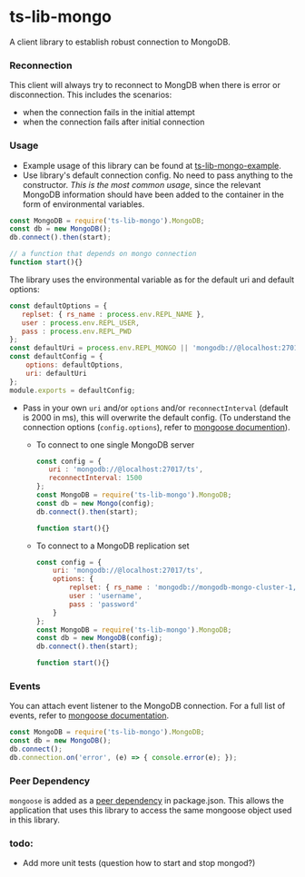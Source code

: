 # ts-lib-mongo

A client library to establish robust connection to MongoDB. 

### Reconnection 
This client will always try to reconnect to MongDB when there is error or disconnection. 
This includes the scenarios:
* when the connection fails in the initial attempt 
* when the connection fails after initial connection

### Usage
* Example usage of this library can be found at [ts-lib-mongo-example](https://github.com/tetrascience/ts-lib-mongo-example). 
* Use library's default connection config. No need to pass anything to the constructor. 
*This is the most common usage*, since the relevant MongoDB information should have been added to the container
in the form of environmental variables. 

```javascript
const MongoDB = require('ts-lib-mongo').MongoDB;
const db = new MongoDB();
db.connect().then(start);

// a function that depends on mongo connection
function start(){}
```

The library uses the environmental variable as for the default uri and default options:
```javascript
const defaultOptions = {
   replset: { rs_name : process.env.REPL_NAME },
   user : process.env.REPL_USER,
   pass : process.env.REPL_PWD
};
const defaultUri = process.env.REPL_MONGO || 'mongodb://@localhost:27017/ts';
const defaultConfig = {
    options: defaultOptions,
    uri: defaultUri
};
module.exports = defaultConfig;
```

* Pass in your own `uri` and/or `options` and/or `reconnectInterval` (default is 2000 in ms), this will overwrite the default config. 
(To understand the connection options (`config.options`), refer to [mongoose documention](http://mongoosejs.com/docs/connections.html)).
 
  * To connect to one single MongoDB server
    ```javascript
    const config = {
       uri : 'mongodb://@localhost:27017/ts',
       reconnectInterval: 1500
    };
    const MongoDB = require('ts-lib-mongo').MongoDB;
    const db = new Mongo(config);
    db.connect().then(start);
    
    function start(){}
    ```

  * To connect to a MongoDB replication set 
    ```javascript
    const config = {
        uri: 'mongodb://@localhost:27017/ts',
        options: {
            replset: { rs_name : 'mongodb://mongodb-mongo-cluster-1,mongodb-mongo-cluster-2,mongodb-mongo-cluster-3:27017/ts' },
            user : 'username',
            pass : 'password'
        }
    };
    const MongoDB = require('ts-lib-mongo').MongoDB;
    const db = new MongoDB(config);
    db.connect().then(start);
    
    function start(){}
    ```

### Events
You can attach event listener to the MongoDB connection. 
For a full list of events, refer to [mongoose documentation](http://mongoosejs.com/docs/api.html#connection_Connection). 
```javascript
const MongoDB = require('ts-lib-mongo').MongoDB;
const db = new MongoDB();
db.connect();
db.connection.on('error', (e) => { console.error(e); });
```

### Peer Dependency
`mongoose` is added as a [peer dependency](https://nodejs.org/en/blog/npm/peer-dependencies/) in package.json. 
This allows the application that uses this library to access the same mongoose object used in this library. 

### todo: 
* Add more unit tests (question how to start and stop mongod?)